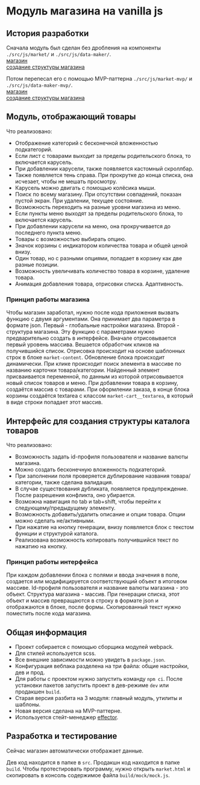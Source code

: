 # Модуль магазина на vanilla js

## История разработки

Сначала модуль был сделан без дробления на компоненты `./src/js/market/` и `./src/js/data-maker/`.  
[магазин](https://bluorenge.github.io/market-on-js/build/market.html)  
[создание структуры магазина](https://bluorenge.github.io/market-on-js/build/data-maker.html)

Потом перепесал его с помощью MVP-паттерна `./src/js/market-mvp/` и `./src/js/data-maker-mvp/`.  
[магазин](https://bluorenge.github.io/market-on-js/build/market-mvp.html)  
[создание структуры магазина](https://bluorenge.github.io/market-on-js/build/data-maker-mvp.html)

## Модуль, отображающий товары

Что реализовано:

- Отображение категорий с бесконечной вложенностью подкатегорий.
- Если лист с товарами выходит за пределы родительского блока, то включается карусель.
- При добавлении карусели, также появляется кастомный скроллбар.
- Также появляется тень справа. При прокрутке до конца списка, она исчезает, чтобы не мешать просмотру.
- Карусель можно двигать с помощью колёсика мыши.
- Поиск по всему магазину. При отсутствии совпадений, показан пустой экран. При удалении, текущее состояние.
- Возможность переходить на разные уровни магазина из меню.
- Если пункты меню выходят за пределы родительского блока, то включается карусель.
- При добавлении карусели на меню, она прокручивается до последнего пункта меню.
- Товары с возможностью выбирать опцию.
- Значок корзины с индикатором количества товара и общей ценой внизу.
- Один товар, но с разными опциями, попадает в корзину как две разные позиции.
- Возможность увеличивать количество товара в корзине, удаление товара.
- Анимация добавления товара, отрисовки списка. Адаптивность.

### Принцип работы магазина

Чтобы магазин заработал, нужно после кода приложения вызвать функцию с двумя аргументами.
Она принимает два параметра в формате json. Первый - глобальные настройки магазина. Второй - структура магазина.
Эту функцию с параметрами нужно предварительно создать в интерфейсе.
Вначале отрисовывается первый уровень массива. Вешается обработчик кликов на получившийся список.
Отрисовка происходит на основе шаблонных строк в блоке `market-content`. Обновление блока происходит динамически.
При клике происходит поиск элемента в массиве по названию карточки товара/категории.
Найденный элемент присваивается переменной, по данным из которой отрисовывается новый список товаров и меню.
При добавлении товара в корзину, создаётся массив с товарами.
При оформлении заказа, в конце блока корзины создаётся textarea с классом `market-cart__textarea`, в который в виде строки попадает этот массив.

## Интерфейс для создания структуры каталога товаров

Что реализовано:

- Возможность задать id-профиля пользователя и название валюты магазина.
- Можно создать бесконечную вложенность подкатегорий.
- При заполнении поля проверяется дублирование названия товара/категории, также сделана валидация.
- В случае существования дубликата, появляется предупреждение. После разрешения конфликта, оно убирается.
- Возможна навигация по tab и tab+shift, чтобы перейти к следующему/предыдущему элементу.
- Возможность добавить/удалить описание и опции товара. Опции можно сделать не/активными.
- При нажатие на кнопку генерации, внизу появляется блок с текстом функции и структурой каталога.
- Реализована возможность копировать получившийся текст по нажатию на кнопку.

### Принцип работы интерфейса

При каждом добавлении блока с полями и ввода значения в поле, создается или модифицируется соответствующий объект в итоговом массиве.
Id-профиля пользователя и название валюты магазина - это объект. Структура магазина - массив.
При генерации списка, этот объект и массив превращаются в строку в формате json и отображаются в блоке, после формы.
Скопированный текст нужно поместить после кода магазина.

## Общая информация

- Проект собирается с помощью сборщика модулей webpack.
- Для стилей используется scss.
- Все внешние зависимости можно увидеть в `package.json`.
- Конфигурация вебпака разделена на три файла: общие настройки, дев и прод.
- Для работы с проектом нужно запустить команду `npm ci`. После установки пакетов запустить проект в дев-режиме `dev` или продакшен `build`.
- Старая версия разбита на 3 модуля: главный модуль, утилиты и шаблоны.
- Новая версия сделана на MVP-паттерне.
- Используется стейт-менеджер [effector](https://github.com/effector/effector).

## Разработка и тестирование

Сейчас магазин автоматически отображает данные.

Дев код находится в папке в `src`. Продакшн код находится в папке `build`.
Чтобы протестировать программу, нужно открыть `market.html` и скопировать в консоль содержимое файла `build/mock/mock.js`.
